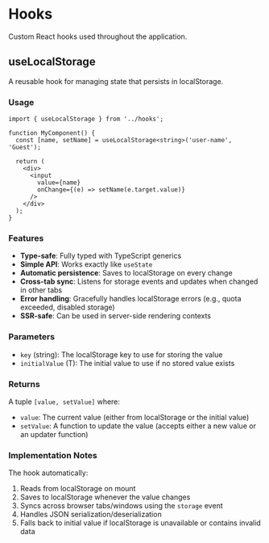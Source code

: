 # Hooks

Custom React hooks used throughout the application.

## useLocalStorage

A reusable hook for managing state that persists in localStorage.

### Usage

```tsx
import { useLocalStorage } from '../hooks';

function MyComponent() {
  const [name, setName] = useLocalStorage<string>('user-name', 'Guest');
  
  return (
    <div>
      <input 
        value={name} 
        onChange={(e) => setName(e.target.value)} 
      />
    </div>
  );
}
```

### Features

- **Type-safe**: Fully typed with TypeScript generics
- **Simple API**: Works exactly like `useState`
- **Automatic persistence**: Saves to localStorage on every change
- **Cross-tab sync**: Listens for storage events and updates when changed in other tabs
- **Error handling**: Gracefully handles localStorage errors (e.g., quota exceeded, disabled storage)
- **SSR-safe**: Can be used in server-side rendering contexts

### Parameters

- `key` (string): The localStorage key to use for storing the value
- `initialValue` (T): The initial value to use if no stored value exists

### Returns

A tuple `[value, setValue]` where:
- `value`: The current value (either from localStorage or the initial value)
- `setValue`: A function to update the value (accepts either a new value or an updater function)

### Implementation Notes

The hook automatically:
1. Reads from localStorage on mount
2. Saves to localStorage whenever the value changes
3. Syncs across browser tabs/windows using the `storage` event
4. Handles JSON serialization/deserialization
5. Falls back to initial value if localStorage is unavailable or contains invalid data
